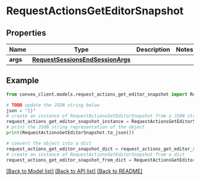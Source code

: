 # RequestActionsGetEditorSnapshot


## Properties

Name | Type | Description | Notes
------------ | ------------- | ------------- | -------------
**args** | [**RequestSessionsEndSessionArgs**](RequestSessionsEndSessionArgs.md) |  | 

## Example

```python
from convex_client.models.request_actions_get_editor_snapshot import RequestActionsGetEditorSnapshot

# TODO update the JSON string below
json = "{}"
# create an instance of RequestActionsGetEditorSnapshot from a JSON string
request_actions_get_editor_snapshot_instance = RequestActionsGetEditorSnapshot.from_json(json)
# print the JSON string representation of the object
print(RequestActionsGetEditorSnapshot.to_json())

# convert the object into a dict
request_actions_get_editor_snapshot_dict = request_actions_get_editor_snapshot_instance.to_dict()
# create an instance of RequestActionsGetEditorSnapshot from a dict
request_actions_get_editor_snapshot_from_dict = RequestActionsGetEditorSnapshot.from_dict(request_actions_get_editor_snapshot_dict)
```
[[Back to Model list]](../README.md#documentation-for-models) [[Back to API list]](../README.md#documentation-for-api-endpoints) [[Back to README]](../README.md)


